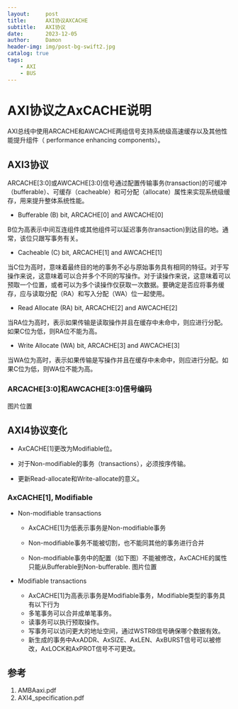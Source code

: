 ```yaml
---
layout:     post
title:      AXI协议AXCACHE
subtitle:   AXI协议
date:       2023-12-05
author:     Damon
header-img: img/post-bg-swift2.jpg
catalog: true
tags:
    - AXI
    - BUS
---
```


# AXI协议之AxCACHE说明

AXI总线中使用ARCACHE和AWCACHE两组信号支持系统级高速缓存以及其他性能提升组件（ performance enhancing components）。

## AXI3协议

ARCACHE[3:0]或AWCACHE[3:0]信号通过配置传输事务(transaction)的可缓冲（bufferable）、可缓存（cacheable）和可分配（allocate）属性来实现系统级缓存，用来提升整体系统性能。

- Bufferable (B) bit, ARCACHE[0] and AWCACHE[0]

B位为高表示中间互连组件或其他组件可以延迟事务(transaction)到达目的地。通常，该位只跟写事务有关。

- Cacheable (C) bit, ARCACHE[1] and AWCACHE[1]

当C位为高时，意味着最终目的地的事务不必与原始事务具有相同的特征。对于写操作来说，这意味着可以合并多个不同的写操作。对于读操作来说，这意味着可以预取一个位置，或者可以为多个读操作仅获取一次数据。要确定是否应将事务缓存，应与读取分配（RA）和写入分配（WA）位一起使用。

- Read Allocate (RA) bit, ARCACHE[2] and AWCACHE[2]

当RA位为高时，表示如果传输是读取操作并且在缓存中未命中，则应进行分配。如果C位为低，则RA位不能为高。 

- Write Allocate (WA) bit, ARCACHE[3] and AWCACHE[3]

当WA位为高时，表示如果传输是写操作并且在缓存中未命中，则应进行分配。如果C位为低，则WA位不能为高。

### ARCACHE[3:0]和AWCACHE[3:0]信号编码

图片位置

## AXI4协议变化

- AxCACHE[1]更改为Modifiable位。

- 对于Non-modifiable的事务（transactions），必须按序传输。

- 更新Read-allocate和Write-allocate的意义。

### AxCACHE[1], Modifiable

- Non-modifiable transactions
  
  - AxCACHE[1]为低表示事务是Non-modifiable事务
  
  - Non-modifiable事务不能被切割，也不能同其他的事务进行合并
  
  - Non-modifiable事务中的配置（如下图）不能被修改，AxCACHE的属性只能从Bufferable到Non-bufferable.
    图片位置

- Modifiable transactions
  
  - AxCACHE[1]为高表示事务是Modifiable事务，Modifiable类型的事务具有以下行为
  - 多笔事务可以合并成单笔事务。
  - 读事务可以执行预取操作。
  - 写事务可以访问更大的地址空间，通过WSTRB信号确保哪个数据有效。
  - 新生成的事务中AxADDR、AxSIZE、AxLEN、AxBURST信号可以被修改，AxLOCK和AxPROT信号不可更改。

## 参考

1. AMBAaxi.pdf
2. AXI4_specification.pdf
